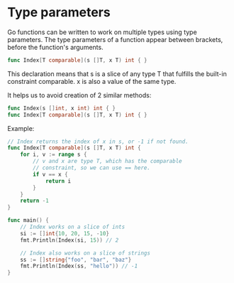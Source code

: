# Type parameters

Go functions can be written to work on multiple types using type parameters. The type parameters of a function appear between brackets, before the function's arguments.

```go
func Index[T comparable](s []T, x T) int { }
```

This declaration means that s is a slice of any type T that fulfills the built-in constraint comparable. x is also a value of the same type.

It helps us to avoid creation of 2 similar methods:

```go
func Index(s []int, x int) int { }
func Index[T comparable](s []T, x T) int { }
```

Example:

```go
// Index returns the index of x in s, or -1 if not found.
func Index[T comparable](s []T, x T) int {
	for i, v := range s {
		// v and x are type T, which has the comparable
		// constraint, so we can use == here.
		if v == x {
			return i
		}
	}
	return -1
}

func main() {
	// Index works on a slice of ints
	si := []int{10, 20, 15, -10}
	fmt.Println(Index(si, 15)) // 2

	// Index also works on a slice of strings
	ss := []string{"foo", "bar", "baz"}
	fmt.Println(Index(ss, "hello")) // -1
}
```
